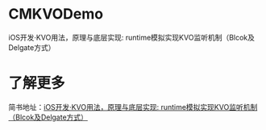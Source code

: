 # CMKVODemo
iOS开发·KVO用法，原理与底层实现: runtime模拟实现KVO监听机制（Blcok及Delgate方式）

# 了解更多

简书地址：[iOS开发·KVO用法，原理与底层实现: runtime模拟实现KVO监听机制（Blcok及Delgate方式）](https://www.jianshu.com/p/c1aa85779d80)

